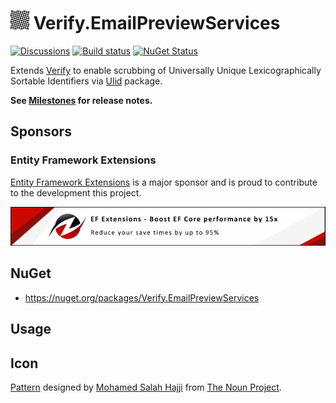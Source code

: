# <img src="/src/icon.png" height="30px"> Verify.EmailPreviewServices

[![Discussions](https://img.shields.io/badge/Verify-Discussions-yellow?svg=true&label=)](https://github.com/orgs/VerifyTests/discussions)
[![Build status](https://ci.appveyor.com/api/projects/status/soell7l73pbakm8u?svg=true)](https://ci.appveyor.com/project/SimonCropp/Verify-Ulid)
[![NuGet Status](https://img.shields.io/nuget/v/Verify.EmailPreviewServices.svg)](https://www.nuget.org/packages/Verify.EmailPreviewServices/)

Extends [Verify](https://github.com/VerifyTests/Verify) to enable scrubbing of Universally Unique Lexicographically Sortable Identifiers via [Ulid](https://github.com/Cysharp/Ulid) package.<!-- singleLineInclude: intro. path: /docs/intro.include.md -->

**See [Milestones](../../milestones?state=closed) for release notes.**


## Sponsors


### Entity Framework Extensions<!-- include: zzz. path: /docs/zzz.include.md -->

[Entity Framework Extensions](https://entityframework-extensions.net/?utm_source=simoncropp&utm_medium=Verify.EmailPreviewServices) is a major sponsor and is proud to contribute to the development this project.

[![Entity Framework Extensions](https://raw.githubusercontent.com/VerifyTests/Verify.EmailPreviewServices/refs/heads/main/docs/zzz.png)](https://entityframework-extensions.net/?utm_source=simoncropp&utm_medium=Verify.EmailPreviewServices)<!-- endInclude -->


## NuGet

 * https://nuget.org/packages/Verify.EmailPreviewServices


## Usage


## Icon

[Pattern](https://thenounproject.com/icon/pattern-7353536/) designed by [Mohamed Salah Hajji](https://thenounproject.com/creator/hajjisaleh.mohamed24/) from [The Noun Project](https://thenounproject.com).


